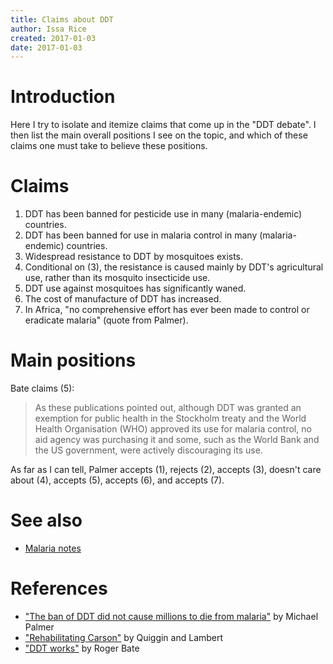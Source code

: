 ```yaml
---
title: Claims about DDT
author: Issa Rice
created: 2017-01-03
date: 2017-01-03
---
```


# Introduction

Here I try to isolate and itemize claims that come up in the "DDT debate".
I then list the main overall positions I see on the topic, and which of these
claims one must take to believe these positions.

# Claims

1. DDT has been banned for pesticide use in many (malaria-endemic) countries.
2. DDT has been banned for use in malaria control in many (malaria-endemic)
   countries.
3. Widespread resistance to DDT by mosquitoes exists.
4. Conditional on (3), the resistance is caused mainly by DDT's agricultural
   use, rather than its mosquito insecticide use.
5. DDT use against mosquitoes has significantly waned.
6. The cost of manufacture of DDT has increased.
7. In Africa, "no comprehensive effort has ever been made to control or
   eradicate malaria" (quote from Palmer).

# Main positions

Bate claims (5):

> As these publications pointed out, although DDT was granted an exemption for
> public health in the Stockholm treaty and the World Health Organisation (WHO)
> approved its use for malaria control, no aid agency was purchasing it and
> some, such as the World Bank and the US government, were actively
> discouraging its use.

As far as I can tell, Palmer accepts (1), rejects (2), accepts (3), doesn't
care about (4), accepts (5), accepts (6), and accepts (7).

# See also

* [Malaria notes]()

# References

* ["The ban of DDT did not cause millions to die from
  malaria"](http://www.science.uwaterloo.ca/~mpalmer/stuff/DDT-myth.pdf) by
  Michael Palmer
* ["Rehabilitating Carson"](http://www.prospectmagazine.co.uk/magazine/rehabilitatingcarson)
  by Quiggin and Lambert
* ["DDT works"](https://web.archive.org/web/20080703063135/http://www.prospect-magazine.co.uk/article_details.php?id=10176) by Roger Bate
